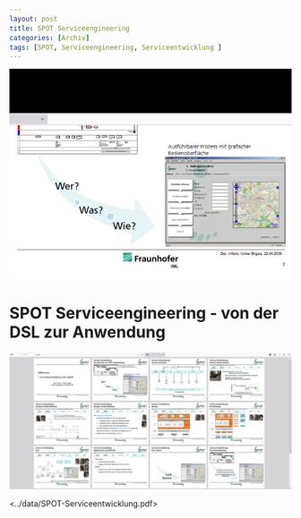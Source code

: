 ```yaml
---
layout: post
title: SPOT Serviceengineering
categories: [Archiv]
tags: [SPOT, Serviceengineering, Serviceentwicklung ]
---
```

![](../pics/20230707141552_fhg_iml_spot_.png)

# SPOT Serviceengineering - von der DSL zur Anwendung 

![](../pics/20230707141530_spot_srchiv.png)

<../data/SPOT-Serviceentwicklung.pdf>